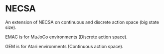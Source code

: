 # NECSA
An extension of NECSA on continuous and discrete action space (big state size).

EMAC is for MuJoCo environments (Discrete action space).

GEM is for Atari environments (Continuous action space). 
